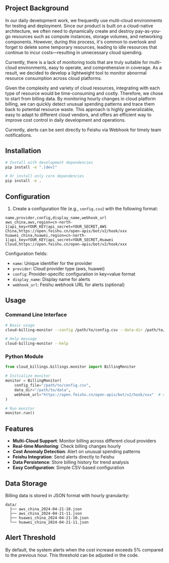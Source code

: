 ## Project Background

In our daily development work, we frequently use multi-cloud environments for testing and deployment. Since our product is built on a cloud-native architecture, we often need to dynamically create and destroy pay-as-you-go resources such as compute instances, storage volumes, and networking components. However, during this process, it's common to overlook and forget to delete some temporary resources, leading to idle resources that continue to incur costs—resulting in unnecessary cloud spending.

Currently, there is a lack of monitoring tools that are truly suitable for multi-cloud environments, easy to operate, and comprehensive in coverage. As a result, we decided to develop a lightweight tool to monitor abnormal resource consumption across cloud platforms.

Given the complexity and variety of cloud resources, integrating with each type of resource would be time-consuming and costly. Therefore, we chose to start from billing data. By monitoring hourly changes in cloud platform billing, we can quickly detect unusual spending patterns and trace them back to potential resource waste. This approach is highly generalizable, easy to adapt to different cloud vendors, and offers an efficient way to improve cost control in daily development and operations.  

Currently, alerts can be sent directly to Feishu via Webhook for timely team notifications.

## Installation

```bash
# Install with development dependencies
pip install -e ".[dev]"

# Or install only core dependencies
pip install -e .
```

## Configuration

1. Create a configuration file (e.g., `config.csv`) with the following format:

```csv
name,provider,config,display_name,webhook_url
aws_china,aws,region=cn-north-1|api_key=YOUR_KEY|api_secret=YOUR_SECRET,AWS China,https://open.feishu.cn/open-apis/bot/v2/hook/xxx
huawei_china,huawei,region=cn-north-1|api_key=YOUR_KEY|api_secret=YOUR_SECRET,Huawei Cloud,https://open.feishu.cn/open-apis/bot/v2/hook/xxx
```

Configuration fields:
- `name`: Unique identifier for the provider
- `provider`: Cloud provider type (aws, huawei)
- `config`: Provider-specific configuration in key=value format
- `display_name`: Display name for alerts
- `webhook_url`: Feishu webhook URL for alerts (optional)

## Usage

### Command Line Interface

```bash
# Basic usage
cloud-billing-monitor --config /path/to/config.csv --data-dir /path/to/data

# Help message
cloud-billing-monitor --help
```

### Python Module

```python
from cloud_billings.billings.monitor import BillingMonitor

# Initialize monitor
monitor = BillingMonitor(
    config_file="/path/to/config.csv",
    data_dir="/path/to/data",
    webhook_url="https://open.feishu.cn/open-apis/bot/v2/hook/xxx"  # optional
)

# Run monitor
monitor.run()
```

## Features

- **Multi-Cloud Support**: Monitor billing across different cloud providers
- **Real-time Monitoring**: Check billing changes hourly
- **Cost Anomaly Detection**: Alert on unusual spending patterns
- **Feishu Integration**: Send alerts directly to Feishu
- **Data Persistence**: Store billing history for trend analysis
- **Easy Configuration**: Simple CSV-based configuration

## Data Storage

Billing data is stored in JSON format with hourly granularity:
```
data/
  ├── aws_china_2024-04-21-10.json
  ├── aws_china_2024-04-21-11.json
  ├── huawei_china_2024-04-21-10.json
  └── huawei_china_2024-04-21-11.json
```

## Alert Threshold

By default, the system alerts when the cost increase exceeds 5% compared to the previous hour. This threshold can be adjusted in the code.
